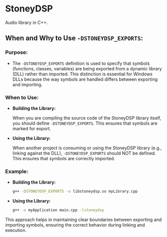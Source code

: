 # StoneyDSP

Audio library in C++.

## When and Why to Use `-DSTONEYDSP_EXPORTS`:

### Purpose:

- The `-DSTONEYDSP_EXPORTS` definition is used to specify that symbols (functions, classes, variables) are being exported from a dynamic library (DLL) rather than imported. This distinction is essential for Windows DLLs because the way symbols are handled differs between exporting and importing.

### When to Use:

- <b>Building the Library:</b>

  When you are compiling the source code of the StoneyDSP library itself, you should define `-DSTONEYDSP_EXPORTS`. This ensures that symbols are marked for export.

- <b>Using the Library:</b>

  When another project is consuming or using the StoneyDSP library (e.g., linking against the DLL), `-DSTONEYDSP_EXPORTS` should NOT be defined. This ensures that symbols are correctly imported.

### Example:

- <b>Building the Library:</b>

  ```sh
  g++ -DSTONEYDSP_EXPORTS -o libstoneydsp.so myLibrary.cpp
  ```

- <b>Using the Library:</b>

  ```sh
  g++ -o myApplication main.cpp -lstoneydsp
  ```

This approach helps in maintaining clear boundaries between exporting and importing symbols, ensuring the correct behavior during linking and execution.

